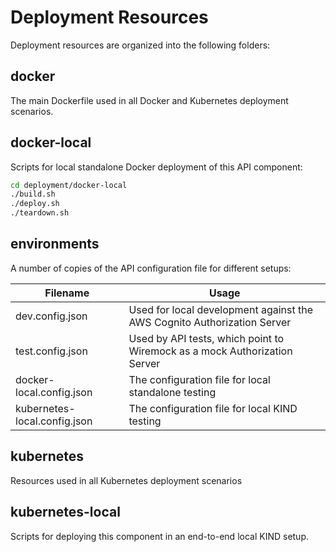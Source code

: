 # Deployment Resources

Deployment resources are organized into the following folders:

## docker

The main Dockerfile used in all Docker and Kubernetes deployment scenarios.

## docker-local

Scripts for local standalone Docker deployment of this API component:

```bash
cd deployment/docker-local
./build.sh
./deploy.sh
./teardown.sh
```

## environments

A number of copies of the API configuration file for different setups:

| Filename | Usage |
| -------- | ----- |
| dev.config.json | Used for local development against the AWS Cognito Authorization Server |
| test.config.json | Used by API tests, which point to Wiremock as a mock Authorization Server |
| docker-local.config.json | The configuration file for local standalone testing |
| kubernetes-local.config.json | The configuration file for local KIND testing |

## kubernetes

Resources used in all Kubernetes deployment scenarios

## kubernetes-local

Scripts for deploying this component in an end-to-end local KIND setup.
